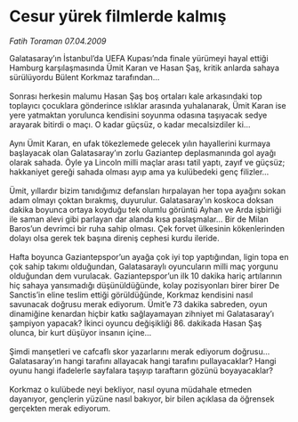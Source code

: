 # Cesur yürek filmlerde kalmış

*Fatih Toraman 07.04.2009*

<div class="taraf_structure_2col_1zq">
<div class="margen_n">



 <p>Galatasaray’ın İstanbul’da UEFA Kupası’nda finale yürümeyi hayal ettiği Hamburg karşılaşmasında Ümit Karan ve Hasan Şaş, kritik anlarda sahaya sürülüyordu Bülent Korkmaz tarafından… <br/><br/>Sonrası herkesin malumu Hasan Şaş boş ortaları kale arkasındaki top toplayıcı çocuklara gönderince ıslıklar arasında yuhalanarak, Ümit Karan ise yere yatmaktan yorulunca kendisini soyunma odasına taşıyacak sedye arayarak bitirdi o maçı. O kadar güçsüz, o kadar mecalsizdiler ki… <br/><br/>Aynı Ümit Karan, en ufak tökezlemede gelecek yılın hayallerini kurmaya başlayacak olan Galatasaray’ın zorlu Gaziantep deplasmanında gol ayağı olarak sahada. Öyle ya Lincoln milli maçlar arası tatil yaptı, zayıf ve güçsüz; hakkaniyet gereği sahada olması ayıp ama ya kulübedeki genç filizler… <br/><br/>Ümit, yıllardır bizim tanıdığımız defansları hırpalayan her topa ayağını sokan adam olmayı çoktan bırakmış, duyurulur. Galatasaray’ın koskoca doksan dakika boyunca ortaya koyduğu tek olumlu görüntü Ayhan ve Arda işbirliği ile saman alevi gibi parlayan dar alanda kısa paslaşmalar… Bir de Milan Baros’un devrimci bir ruha sahip olması. Çek forvet ülkesinin kökenlerinden dolayı olsa gerek tek başına direniş cephesi kurdu ileride. <br/><br/>Hafta boyunca Gaziantepspor’un ayağa çok iyi top yaptığından, ligin topa en çok sahip takımı olduğundan, Galatasaraylı oyuncuların milli maç yorgunu olduğundan dem vurulacak. Gaziantepspor’un ilk 10 dakika hariç artılarının hiç sahaya yansımadığı düşünüldüğünde, kolay pozisyonları birer birer De Sanctis’in eline teslim ettiği görüldüğünde, Korkmaz kendisini nasıl savunacak doğrusu merak ediyorum. Ümit’e 73 dakika sabreden, oyun dinamiğine kenardan hiçbir katkı sağlayamayan zihniyet mi Galatasaray’ı şampiyon yapacak? İkinci oyuncu değişikliği 86. dakikada Hasan Şaş olunca, bir kurt düşüyor insanın içine… <br/><br/>Şimdi manşetleri ve cafcaflı skor yazarlarını merak ediyorum doğrusu… Galatasaray’ın hangi tarafını allayacak hangi tarafını pullayacaklar? Hangi oyunu hangi ifadelerle sayfalara taşıyıp taraftarın gözünü boyayacaklar? <br/><br/>Korkmaz o kulübede neyi bekliyor, nasıl oyuna müdahale etmeden dayanıyor, gençlerin yüzüne nasıl bakıyor, bir bilen açıklasa da öğrensek gerçekten merak ediyorum.</p>

<br/>


<div id="taraf_not">
</div>

</div>


</div>
